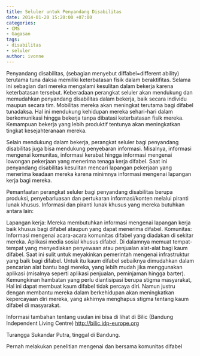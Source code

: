 ```yaml
---
title: Seluler untuk Penyandang Disabilitas
date: 2014-01-20 15:20:00 +07:00
categories:
- CMS
- Gagasan
tags:
- disabilitas
- seluler
author: ivonne
---
```


Penyandang disabilitas, (sebagian menyebut diffabel=different ability) terutama tuna daksa memiliki keterbatasan fisik dalam beraktifitas. Selama ini sebagian dari mereka mengalami kesulitan dalam bekerja karena keterbatasan tersebut. Keberadaan perangkat seluler akan mendukung dan memudahkan penyandang disabilitas dalam bekerja, baik secara individu maupun secara tim. Mobilitas mereka akan meningkat terutama bagi difabel tunadaksa. Hal ini mendukung kehidupan mereka sehari-hari dalam berkomunikasi hingga bekerja tanpa dibatasi keterbatasan fisik mereka. Kemampuan bekerja yang lebih produktif tentunya akan meningkatkan tingkat kesejahteranaan mereka.

Selain mendukung dalam bekerja, perangkat seluler bagi penyandang disabilitas juga bisa mendukung penyebaran informasi. Misalnya, informasi mengenai komunitas, informasi kerabat hingga informasi mengenai lowongan pekerjaan yang menerima tenaga kerja difabel. Saat ini penyandang disabilitas kesulitan mencari lapangan pekerjaan yang menerima keadaan mereka karena minimnya informasi mengenai lapangan kerja bagi mereka.

Pemanfaatan perangkat seluler bagi penyandang disabilitas berupa produksi, penyebarluasan dan pertukaran informasi/konten melalui piranti lunak khusus. Informasi dan piranti lunak khusus yang mereka butuhkan antara lain:

Lapangan kerja: Mereka membutuhkan informasi mengenai lapangan kerja baik khusus bagi difabel ataupun yang dapat menerima difabel.
Komunitas: Informasi mengenai acara-acara komunitas difabel yang diadakan di sekitar mereka.
Aplikasi media sosial khusus difabel. Di dalamnya memuat tempat-tempat yang menyediakan penyewaan atau penjualan alat-alat bagi kaum difabel. Saat ini sulit untuk meyakinkan pemerintah mengenai infrastruktur yang baik bagi difabel. Untuk itu kaum difabel sebaiknya dimudahkan dalam pencarian alat bantu bagi mereka, yang lebih mudah jika menggunakan aplikasi (misalnya seperti aplikasi penjualan, peminjaman hingga barter).
Kemungkinan hambatan yang perlu diantisipasi berupa stigma masyarakat, Hal ini dapat membuat kaum difabel tidak percaya diri. Namun justru dengan membantu mereka dalam berkehidupan akan meningkatkan kepercayaan diri mereka, yang akhirnya menghapus stigma tentang kaum difabel di masyarakat.

Informasi tambahan tentang usulan ini bisa di lihat di Bilic (Bandung Independent Living Centre) http://bilic.idp-europe.org

Turangga Sukandar Putra, tinggal di Bandung.

Pernah melakukan penelitian mengenai dan bersama komunitas difabel